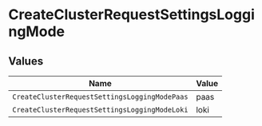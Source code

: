 # CreateClusterRequestSettingsLoggingMode


## Values

| Name                                          | Value                                         |
| --------------------------------------------- | --------------------------------------------- |
| `CreateClusterRequestSettingsLoggingModePaas` | paas                                          |
| `CreateClusterRequestSettingsLoggingModeLoki` | loki                                          |